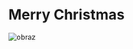 # Merry Christmas


![obraz](https://user-images.githubusercontent.com/75216446/209468927-3e3656a0-2835-4440-9371-34012e12f1e3.png)
